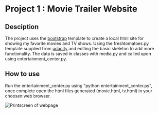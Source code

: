 # Project 1 : Movie Trailer Website

## Desciption

The project uses the [bootstrap](http://getbootstrap.com/) template to create a local html site for showing my favorite movies and TV shows. Using the freshtomatoes.py template supplied from [udacity](https://www.udacity.com) and editing the basic skeleton to add more functionality. The data is saved in classes with media.py and called upon using entertainment_center.py.

## How to use

Run the entertainment_center.py using "python entertainment_center.py", once complete open the html files generated (movie.html, tv.html) in your choosen web browser.

![Printscreen of webpage](http://i.imgur.com/VIBtfF8.png)
